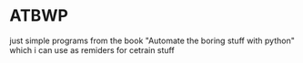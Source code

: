 # ATBWP
just simple programs from the book "Automate the boring stuff with python" which i can use as remiders for cetrain stuff
